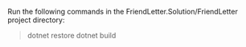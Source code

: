 Run the following commands in the FriendLetter.Solution/FriendLetter project directory:
> dotnet restore
> dotnet build